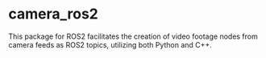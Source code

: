 # camera_ros2
This package for ROS2 facilitates the creation of video footage nodes from camera feeds as ROS2 topics, utilizing both Python and C++.
